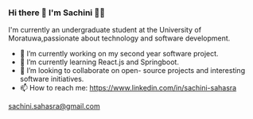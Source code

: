 ### Hi there 👋 I'm Sachini 👩‍💻

I'm currently an undergraduate student at the University of Moratuwa,passionate about technology and software development.

- 🔭 I’m currently working on my second year software project.
- 🌱 I’m currently learning React.js and Springboot.
- 👯 I’m looking to collaborate on open- source projects and interesting software initiatives.
- 📫 How to reach me: https://www.linkedin.com/in/sachini-sahasra

sachini.sahasra@gmail.com


